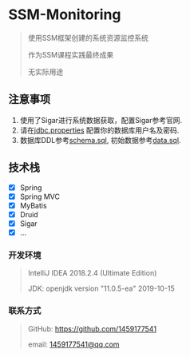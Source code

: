 # SSM-Monitoring

> 使用SSM框架创建的系统资源监控系统
>
> 作为SSM课程实践最终成果
>
> 无实际用途

## 注意事项

1. 使用了Sigar进行系统数据获取，配置Sigar参考官网.
2. 请在[jdbc.properties](https://github.com/1459177541/SSM-Monitoring/blob/master/src/main/resources/jdbc.properties#L3-L4)
配置你的数据库用户名及密码.
3. 数据库DDL参考[schema.sql](https://github.com/1459177541/SSM-Monitoring/blob/master/src/main/resources/schema.sql),
初始数据参考[data.sql](https://github.com/1459177541/SSM-Monitoring/blob/master/src/main/resources/data.sql).

## 技术栈

 - [x] Spring
 - [x] Spring MVC
 - [x] MyBatis
 - [x] Druid
 - [x] Sigar
 - [x] ...

### 开发环境
> IntelliJ IDEA 2018.2.4 (Ultimate Edition)
>
> JDK: openjdk version "11.0.5-ea" 2019-10-15

### 联系方式
> GitHub: https://github.com/1459177541
>
> email: 1459177541@qq.com

